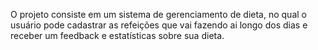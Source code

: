 O projeto consiste em um sistema de gerenciamento de dieta, no qual o usuário pode cadastrar as refeições que vai fazendo ai longo dos dias e receber um feedback e estatísticas sobre sua dieta.